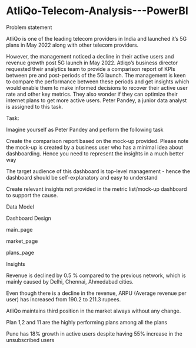 # AtliQo-Telecom-Analysis---PowerBI

Problem statement


AtliQo is one of the leading telecom providers in India and launched it’s 5G plans in May 2022 along with other telecom providers.

However, the management noticed a decline in their active users and revenue growth post 5G launch in May 2022. Atliqo’s business director requested their analytics team to provide a comparison report of KPIs between pre and post-periods of the 5G launch. The management is keen to compare the performance between these periods and get insights which would enable them to make informed decisions to recover their active user rate and other key metrics. They also wonder if they can optimize their internet plans to get more active users. Peter Pandey, a junior data analyst is assigned to this task.

Task:

Imagine yourself as Peter Pandey and perform the following task

Create the comparison report based on the mock-up provided. Please note the mock-up is created by a business user who has a minimal idea about dashboarding. Hence you need to represent the insights in a much better way

The target audience of this dashboard is top-level management - hence the dashboard should be self-explanatory and easy to understand

Create relevant insights not provided in the metric list/mock-up dashboard to support the cause.

Data Model


Dashboard Design

main_page

market_page

plans_page

Insights

Revenue is declined by 0.5 % compared to the previous network, which is mainly caused by Delhi, Chennai, Ahmedabad cities.

Even though there is a decline in the revenue, ARPU (Average revenue per user) has increased from 190.2 to 211.3 rupees.

AtliQo maintains third position in the market always without any change.

Plan 1,2 and 11 are the highly performing plans among all the plans

Pune has 18% growth in active users despite having 55% increase in the unsubscribed users
